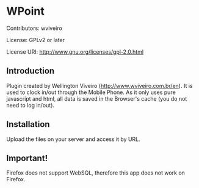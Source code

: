 WPoint
=======================
Contributors: wviveiro 

License: GPLv2 or later

License URI: http://www.gnu.org/licenses/gpl-2.0.html

Introduction
------------
Plugin created by Wellington Viveiro (http://www.wviveiro.com.br/en). It is used to clock in/out through the Mobile Phone.
As it only uses pure javascript and html, all data is saved in the Browser's cache (you do not need to log in/out).

Installation
------------
Upload the files on your server and access it by URL.

Important!
----------
Firefox does not support WebSQL, therefore this app does not work on Firefox.